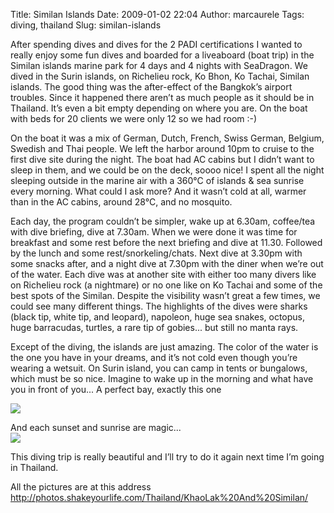 Title: Similan Islands
Date: 2009-01-02 22:04
Author: marcaurele
Tags: diving, thailand
Slug: similan-islands

After spending dives and dives for the 2 PADI certifications I wanted to
really enjoy some fun dives and boarded for a liveaboard (boat trip) in
the Similan islands marine park for 4 days and 4 nights with SeaDragon.
We dived in the Surin islands, on Richelieu rock, Ko Bhon, Ko Tachai,
Similan islands. The good thing was the after-effect of the Bangkok’s
airport troubles. Since it happened there aren’t as much people as it
should be in Thailand. It’s even a bit empty depending on where you are.
On the boat with beds for 20 clients we were only 12 so we had room :-)  

On the boat it was a mix of German, Dutch, French, Swiss German,
Belgium, Swedish and Thai people. We left the harbor around 10pm to
cruise to the first dive site during the night. The boat had AC cabins
but I didn’t want to sleep in them, and we could be on the deck, soooo
nice! I spent all the night sleeping outside in the marine air with a
360°C of islands & sea sunrise every morning. What could I ask more? And
it wasn’t cold at all, warmer than in the AC cabins, around 28°C, and no
mosquito.  

Each day, the program couldn’t be simpler, wake up at 6.30am, coffee/tea
with dive briefing, dive at 7.30am. When we were done it was time for
breakfast and some rest before the next briefing and dive at 11.30.
Followed by the lunch and some rest/snorkeling/chats. Next dive at
3.30pm with some snacks after, and a night dive at 7.30pm with the diner
when we’re out of the water. Each dive was at another site with either
too many divers like on Richelieu rock (a nightmare) or no one like on
Ko Tachai and some of the best spots of the Similan. Despite the
visibility wasn’t great a few times, we could see many different things.
The highlights of the dives were sharks (black tip, white tip, and
leopard), napoleon, huge sea snakes, octopus, huge barracudas, turtles,
a rare tip of gobies... but still no manta rays.  

Except of the diving, the islands are just amazing. The color of the
water is the one you have in your dreams, and it’s not cold even though
you’re wearing a wetsuit. On Surin island, you can camp in tents or
bungalows, which must be so nice. Imagine to wake up in the morning and
what have you in front of you... A perfect bay, exactly this one  

[![](http://photos.shakeyourlife.com/cache/Thailand/KhaoLak%20And%20Similan/2008-12-10-09h53m24.JPG_h480.jpg)](http://photos.shakeyourlife.com/Thailand/KhaoLak%20And%20Similan/2008-12-10-09h53m24.JPG.php)

And each sunset and sunrise are magic...  
[![](http://photos.shakeyourlife.com/cache/Thailand/KhaoLak%20And%20Similan/2008-12-10-18h27m19.JPG_w480.jpg)](http://photos.shakeyourlife.com/Thailand/KhaoLak%20And%20Similan/2008-12-10-18h27m19.JPG.php)

This diving trip is really beautiful and I’ll try to do it again next
time I’m going in Thailand.

All the pictures are at this address
<http://photos.shakeyourlife.com/Thailand/KhaoLak%20And%20Similan/>
